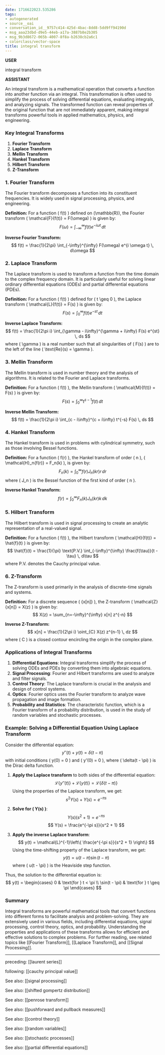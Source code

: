 ```yaml
---
date: 1716622023.535286
tags:
- autogenerated
- source__oai
- conversation_id__9757c414-425d-4bac-8dd8-5dd9ff94190d
- msg_aaa23dbd-d9e5-44eb-a17a-3887b8e2b305
- msg_9b3d8672-065b-4007-8f8a-b2638cb2a6c1
- colorclass/vector-space
title: integral transform
---
```


**USER**

integral transform


**ASSISTANT**

An integral transform is a mathematical operation that converts a function into another function via an integral. This transformation is often used to simplify the process of solving differential equations, evaluating integrals, and analyzing signals. The transformed function can reveal properties of the original function that are not immediately apparent, making integral transforms powerful tools in applied mathematics, physics, and engineering.

### Key Integral Transforms

1. **Fourier Transform**
2. **Laplace Transform**
3. **Mellin Transform**
4. **Hankel Transform**
5. **Hilbert Transform**
6. **Z-Transform**

### 1. Fourier Transform

The Fourier transform decomposes a function into its constituent frequencies. It is widely used in signal processing, physics, and engineering.

**Definition:**
For a function \( f(t) \) defined on \(\mathbb{R}\), the Fourier transform \( \mathcal{F}\{f(t)\} = F(\omega) \) is given by:
$$
F(\omega) = \int_{-\infty}^{\infty} f(t) e^{-i \omega t} \, dt
$$

**Inverse Fourier Transform:**
$$
f(t) = \frac{1}{2\pi} \int_{-\infty}^{\infty} F(\omega) e^{i \omega t} \, d\omega
$$

### 2. Laplace Transform

The Laplace transform is used to transform a function from the time domain to the complex frequency domain. It is particularly useful for solving linear ordinary differential equations (ODEs) and partial differential equations (PDEs).

**Definition:**
For a function \( f(t) \) defined for \( t \geq 0 \), the Laplace transform \( \mathcal{L}\{f(t)\} = F(s) \) is given by:
$$
F(s) = \int_{0}^{\infty} f(t) e^{-st} \, dt
$$

**Inverse Laplace Transform:**
$$
f(t) = \frac{1}{2\pi i} \int_{\gamma - i\infty}^{\gamma + i\infty} F(s) e^{st} \, ds
$$
where \( \gamma \) is a real number such that all singularities of \( F(s) \) are to the left of the line \( \text{Re}(s) = \gamma \).

### 3. Mellin Transform

The Mellin transform is used in number theory and the analysis of algorithms. It is related to the Fourier and Laplace transforms.

**Definition:**
For a function \( f(t) \), the Mellin transform \( \mathcal{M}\{f(t)\} = F(s) \) is given by:
$$
F(s) = \int_{0}^{\infty} t^{s-1} f(t) \, dt
$$

**Inverse Mellin Transform:**
$$
f(t) = \frac{1}{2\pi i} \int_{c - i\infty}^{c + i\infty} t^{-s} F(s) \, ds
$$

### 4. Hankel Transform

The Hankel transform is used in problems with cylindrical symmetry, such as those involving Bessel functions.

**Definition:**
For a function \( f(r) \), the Hankel transform of order \( n \), \( \mathcal{H}_n\{f(r)\} = F_n(k) \), is given by:
$$
F_n(k) = \int_{0}^{\infty} f(r) J_n(kr) r \, dr
$$
where \( J_n \) is the Bessel function of the first kind of order \( n \).

**Inverse Hankel Transform:**
$$
f(r) = \int_{0}^{\infty} F_n(k) J_n(kr) k \, dk
$$

### 5. Hilbert Transform

The Hilbert transform is used in signal processing to create an analytic representation of a real-valued signal.

**Definition:**
For a function \( f(t) \), the Hilbert transform \( \mathcal{H}\{f(t)\} = \hat{f}(t) \) is given by:
$$
\hat{f}(t) = \frac{1}{\pi} \text{P.V.} \int_{-\infty}^{\infty} \frac{f(\tau)}{t - \tau} \, d\tau
$$
where P.V. denotes the Cauchy principal value.

### 6. Z-Transform

The Z-transform is used primarily in the analysis of discrete-time signals and systems.

**Definition:**
For a discrete sequence \( \{x[n]\} \), the Z-transform \( \mathcal{Z}\{x[n]\} = X(z) \) is given by:
$$
X(z) = \sum_{n=-\infty}^{\infty} x[n] z^{-n}
$$

**Inverse Z-Transform:**
$$
x[n] = \frac{1}{2\pi i} \oint_{C} X(z) z^{n-1} \, dz
$$
where \( C \) is a closed contour encircling the origin in the complex plane.

### Applications of Integral Transforms

1. **Differential Equations**: Integral transforms simplify the process of solving ODEs and PDEs by converting them into algebraic equations.
2. **Signal Processing**: Fourier and Hilbert transforms are used to analyze and filter signals.
3. **Control Theory**: The Laplace transform is crucial in the analysis and design of control systems.
4. **Optics**: Fourier optics uses the Fourier transform to analyze wave propagation and image formation.
5. **Probability and Statistics**: The characteristic function, which is a Fourier transform of a probability distribution, is used in the study of random variables and stochastic processes.

### Example: Solving a Differential Equation Using Laplace Transform

Consider the differential equation:
$$
y''(t) + y(t) = \delta(t - \pi)
$$
with initial conditions \( y(0) = 0 \) and \( y'(0) = 0 \), where \( \delta(t - \pi) \) is the Dirac delta function.

1. **Apply the Laplace transform** to both sides of the differential equation:
   $$
   \mathcal{L}\{y''(t)\} + \mathcal{L}\{y(t)\} = \mathcal{L}\{\delta(t - \pi)\}
   $$
   Using the properties of the Laplace transform, we get:
   $$
   s^2 Y(s) + Y(s) = e^{-\pi s}
   $$

2. **Solve for \( Y(s) \)**:
   $$
   Y(s)(s^2 + 1) = e^{-\pi s}
   $$
   $$
   Y(s) = \frac{e^{-\pi s}}{s^2 + 1}
   $$

3. **Apply the inverse Laplace transform**:
   $$
   y(t) = \mathcal{L}^{-1}\left\{ \frac{e^{-\pi s}}{s^2 + 1} \right\}
   $$
   Using the time-shifting property of the Laplace transform, we get:
   $$
   y(t) = u(t - \pi) \sin(t - \pi)
   $$
   where \( u(t - \pi) \) is the Heaviside step function.

Thus, the solution to the differential equation is:
$$
y(t) = 
\begin{cases} 
0 & \text{for } t < \pi \\
\sin(t - \pi) & \text{for } t \geq \pi 
\end{cases}
$$

### Summary

Integral transforms are powerful mathematical tools that convert functions into different forms to facilitate analysis and problem-solving. They are extensively used in various fields, including differential equations, signal processing, control theory, optics, and probability. Understanding the properties and applications of these transforms allows for efficient and effective solutions to complex problems. For further reading, see related topics like [[Fourier Transform]], [[Laplace Transform]], and [[Signal Processing]].


---

preceding: [[laurent series]]  


following: [[cauchy principal value]]

See also: [[signal processing]]


See also: [[shifted gompertz distribution]]


See also: [[penrose transform]]


See also: [[pushforward and pullback measures]]


See also: [[control theory]]


See also: [[random variables]]


See also: [[stochastic processes]]


See also: [[partial differential equations]]